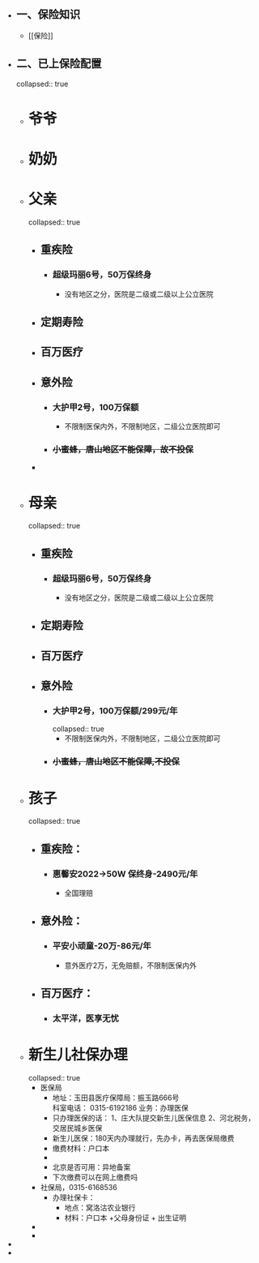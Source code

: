 - ## 一、保险知识
	- [[保险]]
- ## 二、已上保险配置
  collapsed:: true
	- # 爷爷
	- # 奶奶
	- # 父亲
	  collapsed:: true
		- ## 重疾险
			- ### 超级玛丽6号，50万保终身
				- 没有地区之分，医院是二级或二级以上公立医院
		- ## 定期寿险
		- ## 百万医疗
		- ## 意外险
			- ### 大护甲2号，100万保额
				- 不限制医保内外，不限制地区，二级公立医院即可
			- ### ~~小蜜蜂，唐山地区不能保障，故不投保~~
		-
	- # 母亲
	  collapsed:: true
		- ## 重疾险
			- ### 超级玛丽6号，50万保终身
				- 没有地区之分，医院是二级或二级以上公立医院
		- ## 定期寿险
		- ## 百万医疗
		- ## 意外险
			- ### 大护甲2号，100万保额/299元/年
			  collapsed:: true
				- 不限制医保内外，不限制地区，二级公立医院即可
			- ### ~~小蜜蜂，唐山地区不能保障,不投保~~
	- # 孩子
	  collapsed:: true
		- ## 重疾险：
			- ### 惠馨安2022->50W 保终身-2490元/年
				- 全国理赔
		- ## 意外险：
			- ### 平安小顽童-20万-86元/年
				- 意外医疗2万，无免赔额，不限制医保内外
		- ## 百万医疗：
			- ### 太平洋，医享无忧
	- # 新生儿社保办理
	  collapsed:: true
		- 医保局
			- 地址：玉田县医疗保障局：振玉路666号  
			  科室电话： 0315-6192186
			  业务：办理医保
			- 只办理医保的话：
			  1、庄大队提交新生儿医保信息
			  2、河北税务，交居民城乡医保
			- 新生儿医保：180天内办理就行，先办卡，再去医保局缴费
			- 缴费材料：户口本
			-
			- 北京是否可用：异地备案
			- 下次缴费可以在网上缴费吗
		- 社保局，0315-6168536
			- 办理社保卡：
				- 地点：窝洛沽农业银行
				- 材料：户口本 +父母身份证 + 出生证明
		-
		-
-
-